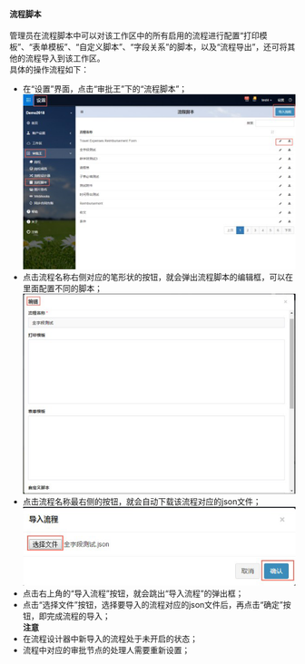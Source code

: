 #### 流程脚本
管理员在流程脚本中可以对该工作区中的所有启用的流程进行配置“打印模板”、“表单模板”、“自定义脚本”、“字段关系”的脚本，以及“流程导出”，还可将其他的流程导入到该工作区。<br>
具体的操作流程如下：
- 在“设置”界面，点击“审批王”下的“流程脚本”；
![](images/脚本1.png)
- 点击流程名称右侧对应的笔形状的按钮，就会弹出流程脚本的编辑框，可以在里面配置不同的脚本；
![](images/脚本2.png)
- 点击流程名称最右侧的按钮，就会自动下载该流程对应的json文件；
![](images/脚本3.png)
- 点击右上角的“导入流程”按钮，就会跳出“导入流程”的弹出框；
- 点击“选择文件”按钮，选择要导入的流程对应的json文件后，再点击“确定”按钮，即完成流程的导入；<br>
**注意**
- 在流程设计器中新导入的流程处于未开启的状态；
- 流程中对应的审批节点的处理人需要重新设置；
